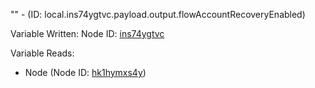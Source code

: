 "" - (ID: local.ins74ygtvc.payload.output.flowAccountRecoveryEnabled)

Variable Written:
Node ID: [ins74ygtvc](../nodes/ins74ygtvc.md)

Variable Reads:
* Node (Node ID: [hk1hymxs4y](../nodes/hk1hymxs4y.md))
